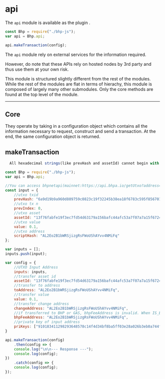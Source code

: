 # api

The `api` module is available as the plugin .

```js
const Bhp = require("./bhp-js");
var api = Bhp.api;

api.makeTransaction(config);
```

The `api` module rely on external services for the information required.

However, do note that these APIs rely on hosted nodes by 3rd party and thus use them at your own risk.

This module is structured slightly different from the rest of the modules. While the rest of the modules are flat in terms of hierachy, this module is composed of largely many other submodules. Only the core methods are found at the top level of the module.

---

## Core

They operate by taking in a configuration object which contains all the information necessary to request, construct and send a transaction. At the end, the same configuration object is returned.

## makeTransaction

```js
  All hexadecimal strings(like prevHash and assetId) cannot begin with "0x".
```

```js
const Bhp = require("./bhp-js");
var api = Bhp.api;

//You can access bhpnetapi(mainnet:https://api.bhpa.io/getUtxo?address=youaraddress, testnet:http://47.103.46.191/interface/getUtxo?address=youraddress) to get UTXO of the specified address.
const input = {     
    //utxo txid
    prevHash: "6a9d19b9a960d809759c0823c19f32245b38ea18f6783c595f8567010f14b188",
    //utxo tx n
    prevIndex: 0,
    //utxo asset
    assetId: "13f76fabfe19f3ec7fd54d63179a156bafc44afc53a7f07a7a15f6724c0aa854",
    //utxo value
    value: 0.1,
    //utxo address
    scriptHash: "AL2Eo2B1bWRSjizgRsFWoUShAYvv4NMiFq"
};

var inputs = [];
inputs.push(input);

var config = {
    //UTXO Input Address
    inputs: inputs,
    //transfer asset id
    assetId: "13f76fabfe19f3ec7fd54d63179a156bafc44afc53a7f07a7a15f6724c0aa854",
    //transfer to address
    toAddress: "AL2Eo2B1bWRSjizgRsFWoUShAYvv4NMiFq",
    //transfer value
    value: 0.1,
    //transfer change address
    changeAddress: "AL2Eo2B1bWRSjizgRsFWoUShAYvv4NMiFq",
    //if transferred to BHP or GAS, bhpFeeAddress is invalid. When IS_BHP_FEE is configured as true, the address is bhp fee change dress (no token fee is currently charged).
    bhpFeeAddress: "AL2Eo2B1bWRSjizgRsFWoUShAYvv4NMiFq",
    //private key of input address
    priKeys: ["910183411298293648578c14f4d34bf8ba5ff03e28a026b3eb0a744f589b05d3"]
}

api.makeTransaction(config)
    .then(config => {
    console.log("\n\n--- Response ---");
    console.log(config);
})
    .catch(config => {
    console.log(config);
});
```
